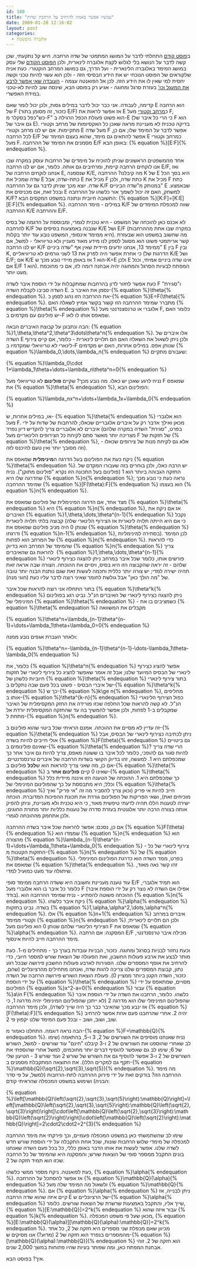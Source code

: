```yaml
---
id: 180
title: "עכשיו אפשר באמת להרחיב על הרחבת שדות"
date: 2009-01-28 12:16:02
layout: post
categories: 
  - אלגברה מופשטת
---
```

ב<a href="http://www.gadial.net/?p=177">פוסט קודם</a> התחלתי לדבר על המושג המתמטי של שדה הרחבה. חיש קל נתקעתי, שכן קשה לדבר על הנושא בלי לגלוש לקצת אלגברה לינארית, ולכן <a href="http://www.gadial.net/?p=178">הפוסט הקודם</a> שלי עסק במושג המימד באלגברה הלינארית - ועל הדרך, גם במושג המרחב הוקטורי. כעת אניח שלקוראים של הפוסט הנוכחי יש את הידע הבסיסי הזה - ולכן הוא עשוי להיות טכני וקשה יחסית למי שאין לו את הידע הזה. לכן אל הפואנטה עצמה - <a href="http://he.wikipedia.org/wiki/%D7%94%D7%91%D7%A2%D7%99%D7%95%D7%AA_%D7%94%D7%92%D7%90%D7%95%D7%9E%D7%98%D7%A8%D7%99%D7%95%D7%AA_%D7%A9%D7%9C_%D7%99%D7%9E%D7%99_%D7%A7%D7%93%D7%9D">העובדה שאי אפשר לרבע את המעגל וכו'</a> בעזרת סרגל ומחוגה - אגיע רק בפוסט הבא, שינסה שוב להיות לא-טכני במידת האפשרי.

קדימה, לעבודה. אני כבר יכול לדבר במילים גסות, ולכן יכול לומר שאם E הוא הרחבה של F (כזכור, זה מסומן בתור E/F) אז אפשר לראות את E כ<a href="http://he.wikipedia.org/wiki/%D7%9E%D7%A8%D7%97%D7%91_%D7%95%D7%A7%D7%98%D7%95%D7%A8%D7%99">מרחב וקטורי</a> מעל F, כש"כפל בסקלר מ-F" הוא פשוט פעולת הכפל הרגילה ב-E (כי הרי כל איבר של F הוא גם איבר של E). בדיקה טכנית לא מעניינת מראה שאכן כל האקסיומות של מרחב וקטורי מתקיימות. אם יש לנו מרחב וקטורי E מעל שדה F אפשר לדבר על המימד שלו; אם כן, לכל הרחבה E/F אפשר להתאים גם מימד, שהוא בעצם המימד של E כמרחב וקטורי מעל F. מסמנים את המימד של ההרחבה E/F באופן הבא: {% equation %}[E:F]{% endequation %}.

אחד מהמשפטים הראשונים שניתן להוכיח על מימדים של הרחבות עוסק במקרה שבו אנו לוקחים הרחבה קיימת, ומרחיבים גם אותה. כלומר, אם יש לנו הרחבה E/F, ואז אנחנו לוקחים הרחבה של E, שנסמנה K/E, מה קיבלנו? ההרחבה K של E היא בסך הכל שדה שמכיל את E כתת-שדה; אבל E מכיל את F כתת שדה, ולכן K מכיל את F כתת שדה. יוצא מכך שניתן לדבר גם על ההרחבה K/F במנותק מ"שדה הביניים" E שבאמצע. ובכל זאת, אם מכניסים את E למשחק, האם זה יכול לשפוך אור כלשהו על ההרחבה K/F? התשובה חיובית ונתונה במשפט המקסים הבא: {% equation %}[K:F]=[K:E][E:F]{% endequation %}. במילים - מימד ההרחבה K/F שווה למכפלת המימדים של ההרחבה K/E וההרחבה E/F.

לא אכנס כאן להוכחה של המשפט - היא טכנית לגמרי, ומבוססת על הדגמה של בסיס להרחבה K/F שנבנה באמצעות בסיסים של K/E ושל E/F (במקרה שבו אחת מההרחבות היא ממימד אינסופי, המשפט נובע עוד יותר בקלות). מה שחשוב במשפט הוא שבעזרת קשר אריתמטי פשוט הוא מסוגל לספק לנו מידע מאוד מעניין ולא טריוויאלי - למשל, אם יש לנו הרחבה K/F ממימד 13, אנחנו יודעים מיידית שאין אף "שדה ביניים" E בין F ובין K, כי אחרת אפשר היה לפרק את 13 לשני גורמים לא טריוויאליים (הדרגות של K/E ושל E/F; אם K/E הוא 1 אז באופן מיידי נובע מכך ש-K=E ולכן E אינו שדה ביניים אמיתי, וכנל אם E/F הוא 1). המפתח לבעיות הסרגל והמחוגה יהיה אבחנה דומה לזו, אם כי מחוכמת מעט יותר.

כעת אפשר לחזור לדון בהרחבות שמתקבלות על ידי הוספת איבר לשדה F ו"סגירת" השדה סביבו לקבלת השדה E. נסמן את האיבר ב-{% equation %}\theta{% endequation %}. את ההרחבה הזו נהוג לסמן כ-{% equation %}E=F(\theta){% endequation %}. מתברר שמימד ההרחבה הזו קשור בקשר אמיץ לשאלה האם {% equation %}\theta{% endequation %} אלגברי או טרנסצנדנטי מעל F, כלומר האם יש פולינום עם מקדמים ב-F שמאפס אותו לו לאו.

הבה ונתבונן על קבוצת האיברים הבאה: {% equation %}1,\theta,\theta^2,\theta^3\dots\theta^n{% endequation %}. אלו איברים של השדה E ולכן ניתן לשאול את השאלה האם הם תלויים לינארית - כלומר, אם קיים צירוף לינארי לא טריוויאלי שמקדמיו ב-F שנותן אפס. במילים אחרות, האם יש מקדמים {% equation %}\lambda_0,\dots,\lambda_n{% endequation %} שעבורם מתקיים:

{% equation %}\lambda_0\cdot 1+\lambda_1\theta+\dots+\lambda_n\theta^n=0{% endequation %}

נניח לרגע שאכן יש כאלו. מה נובע מכך? שקיים <strong>פולינום</strong> לא טריוויאלי מעל F שמאפס את {% equation %}\theta{% endequation %}, הפולינום הבא:

{% equation %}\lambda_nx^n+\dots+\lambda_1x+\lambda_0{% endequation %}

או, במילים אחרות, ש- {% equation %}\theta{% endequation %} הוא אלגברי מעל F. מכאן ואילך אדבר רק על איברים אלגבריים שכאלו; להרחבות של שדות על ידי איברים לא אלגבריים צריך להקדיש דיון נפרד (בפרט, "סגירת" השדה במקרה שלהם מצריכה יותר מאשר סתם לקיחת כל הצירופים הלינאריים מעל F של חזקות של {% equation %}\theta{% endequation %}, אלא גם לקיחת מנות של צירופים שכאלו - וזה מסובך יותר ואין טעם להיכנס לזה).

ניקח כעת את הפולינום בעל הדרגה ה<strong>מינימלית</strong> שמאפס את {% equation %}\theta{% endequation %}. יש הרבה כאלו, ולכן בוחרים בזה שעבורו המקדם של החזקה הגבוהה ביותר הוא 1 (פולינום בעל התכונה הזו נקרא "פולינום מתוקן"). נניח שהדרגה שלו היא {% equation %}n{% endequation %}; נראה כעת כי נובע מכך שמימד ההרחבה {% equation %}[F(\theta):F]{% endequation %} הוא בעצמו {% equation %}n{% endequation %}.

מצד אחד, אם הדרגה המינימלית של פולינום שמאפס את {% equation %}\theta{% endequation %} היא {% equation %}n{% endequation %}, אז אם ניקח את האיברים {% equation %}1,\theta,\dots,\theta^{n-1}{% endequation %} נקבל קבוצה בלתי תלויה לינארית (כי אם היא הייתה תלויה לינארית אז הצירוף הלינארי שלה שנותן 0 היה מניב פולינום שמאפס את {% equation %}\theta{% endequation %} ודרגתו {% equation %}n-1{% endequation %}, בסתירה למינימליות). לכן המימד של המרחב הוא לפחות {% equation %}n{% endequation %}. כדי להראות שהמימד של המרחב הוא בדיוק {% equation %}n{% endequation %} צריך להראות גם שהאיברים  {% equation %}1,\theta,\dots,\theta^{n-1}{% endequation %} פורשים אותו, כלומר שכל איבר במרחב ניתן להצגה כצירוף לינארי שלהם - זה יראה שהקבוצה הזו היא בסיס, ויסיים את ההוכחה. הצורה שבה אראה זאת תהיה ישירה למדי; יש צורה יותר כללית וחכמה לעשות זאת שגם נותנת הבנה יותר טובה של "מה הולך כאן" אבל גולשת לחומר שאיני רוצה לדבר עליו כעת (חוגי מנה).

בתור התחלה אני רוצה להראות שכל איבר {% equation %}\theta^k{% endequation %} ניתן להצגה כצירוף לינארי של האיברים הנ"ל. נביט רגע בפולינום המינימלי של {% equation %}\theta{% endequation %} - כשמציבים בו את {% equation %}\theta{% endequation %} מקבלים את המשוואה

{% equation %}\theta^n+\lambda_{n-1}\theta^{n-1}+\dots+\lambda_1\theta+\lambda_0=0{% endequation %}

ולאחר העברת אגפים נובע ממנה:

{% equation %}\theta^n=-\lambda_{n-1}\theta^{n-1}-\dots-\lambda_1\theta-\lambda_0{% endequation %}

כלומר, את {% equation %}\theta^n{% endequation %} אפשר להציג כצירוף לינארי של הבסיס המיועד שלנו; אבל זה אומר שאפשר להציג כל צירוף לינארי של חזקות חיוביות כלשהן של {% equation %}\theta{% endequation %} בתור צירוף לינארי של איברי הבסיס - פשוט בכל פעם שבה נתקלים ב-{% equation %}\theta^k{% endequation %} כך ש-{% equation %}k\ge n{% endequation %}, מחליפים אותו ב-{% equation %}\theta^{k-n}{% endequation %} כפול הצירוף הלינארי הנ"ל. לא קשה להראות שכל החלפה שכזו מורידה את החזק המקסימלית של האיבר שמקבלים ב-1 לפחות, ולכן אפשר להמשיך בה עד שהחזקה המקסימלית יורדת אל מתחת ל-{% equation %}n{% endequation %}.

זה עדיין לא מסיים את ההוכחה. אמנם הראיתי שכל ביטוי שהוא פולינום ב-{% equation %}\theta{% endequation %} ניתן לכתיבה כצירוף לינארי של הבסיס, אבל אולי חייבים להיות בשדה {% equation %}F(\theta){% endequation %} גם ביטויים שאינם פולינומים ב-{% equation %}\theta{% endequation %}? הרי שדה צריך להיות סגור גם להופכי, כלומר לכל איבר בו ששונה מאפס, צריך להיות גם איבר אחר כך שמכפלתם היא 1. למעשה, זהו בדיוק הקושי בשדות הרחבה של איברים טרנסנדנטיים. אם כן, מה שאני צריך להראות הוא ש<strong>לכל</strong> פולינום ב-{% equation %}\theta{% endequation %} שאינו 0 קיים <strong>פולינום אחר</strong> ב-{% equation %}\theta{% endequation %} כך שמכפלתם היא 1. ההוכחה של הטענה הזו איננה מיידית כלל וכלל; היא מתבססת על כך שהפולינום המינימלי של {% equation %}\theta{% endequation %} חייב להיות אי פריק (וכאן צריך להסביר מה זה "אי פריק" ואיך מוכיחים זאת), ושאי הפריקות של הפולינום גוררת את תכונת ההפיכות המדוברת. הוכחה ישירה לטענות הללו תהיה לדעתי טיפשית מאוד, כי היא טכנית ולא מעניינת, וניתן להפיק אותה בצורה הרבה יותר אלגנטית בעזרת סדרה של טענות כלליות יותר מתורת החוגים; ולכן אתחמק מההוכחה לגמרי.

אם כן, נסכם: אפשר להראות שכל איבר בשדה ההרחבה {% equation %}F(\theta){% endequation %} שממדו הוא {% equation %}n{% endequation %} הוא מהצורה {% equation %}\lambda_{n-1}\theta^{n-1}+\dots+\lambda_1\theta+\lambda_0{% endequation %} - צירוף לינארי של כל החזקות הקטנות מ-{% equation %}n{% endequation %} של {% equation %}\theta{% endequation %}. בפרט, ממד השדה הוא כדרגת הפולינום המינימלי שמאפס את {% equation %}\theta{% endequation %}. זהו קשר נאה מאוד, שיתגלה עוד מעט כמועיל למדי.

עוד טענה מעניינת וחשובה היא ששדה הרחבה ממימד סופי E/F הוא תמיד אלגברי, כלומר כל איבר בו הוא אלגברי מעל F (אפילו אם השדה לא נוצר רק על ידי הוספת איבר בודד). ההוכחה פשוטה להפתיע - נניח שמימד ההרחבה הוא {% equation %}n{% endequation %}. ניקח איבר כלשהו {% equation %}\alpha{% endequation %} בשדה. נביט בחזקות {% equation %}1,\alpha,\alpha^2,\dots,\alpha^n{% endequation %}. אלו {% equation %}n+1{% endequation %} איברים במרחב וקטורי ממימד {% equation %}n{% endequation %} ולכן הם תלויים לינארית; הצירוף הלינארי שלהם שנותן 0 הוא פולינום מעל F שמאפס את {% equation %}\alpha{% endequation %}. המסקנה: אם הרחבה E/F מכילה איבר טרנסנדנטי, מימד ההרחבה חייב להיות אינסוף.

וכעת נחזור לבניות בסרגל ומחוגה. כזכור, הבניות עובדות בערך כך - מתחילים מ-1. כעת מותר לבצע את ארבע פעולות החשבון, ואת הפעולה של הוצאת שורש למספר חיובי, כדי להרחיב את אוסף המספרים שלנו. הסגירות לארבע פעולות החשבון פירושה שבכל רגע נתון, קבוצת המספרים שלנו צריכה להוות שדה, ואנחנו מתחילים מהרציונליים (שהם, כזכור, השדה הקטן ביותר ממציין 0). פעולת הוצאת השורש פירושה הרחבה של השדה על ידי הוספת {% equation %}\theta{% endequation %} מסויים, שמתאפס על ידי הפולינום {% equation %}x^2-a=0{% endequation %} עבור {% equation %}a\in F{% endequation %} כלשהו. כלומר, הרחבנו את השדה על ידי הוספת איבר שהפולינום המינימלי שלו הוא מדרגה 2 (לא ייתכן שהפולינום המינימלי יהיה מדרגה 1, כי אז ינבע מכך שהאיבר כבר כך היה שייך לשדה), ולכן מימד ההרחבה {% equation %}[F(\theta):F]{% endequation %} יהיה 2. אחרי שהרחבנו פעם אחת אפשר להרחיב שוב, ושוב, ושוב - ובכל פעם המימד שלנו יקפוץ פי 2.

הבה נראה דוגמה. התחלנו כאמור מ-{% equation %}F=\mathbb{Q}{% endequation %}. נניח שאנחנו מוסיפים את השורשים של 2, 3 ו-5, בהתאמה (שימו לב שאחרי שהוספנו את השורשים של 2 ו-3 קיבלנו "חינם" עוד שורשים - למשל, השורש של 6; שימו לב גם שאפשר להוסיף דברים יותר מחוכמים, למשל אחרי שהוספתי את השורשים של 2 ו-3 אפשר להוסיף גם את השורש של שורש 2 ועוד שורש 3 - הטיעון שלי תקף גם למקרים הללו). את התוצאה המתקבלת מסמנים ב-{% equation %}\mathbb{Q}(\sqrt{2},\sqrt{3},\sqrt{5}){% endequation %}. מה מימד ההרחבה הזו? בודקים זאת על ידי פירוק ההרחבה לתת-הרחבות (למשל, על פי סדר הבניה) ושימוש במשפט המכפלה שהראיתי קודם:

{% equation %}\left[\mathbb{Q}\left(\sqrt{2},\sqrt{3},\sqrt{5}\right):\mathbb{Q}\right]=\left[\mathbb{Q}\left(\sqrt{2},\sqrt{3},\sqrt{5}\right):\mathbb{Q}\left(\sqrt{2},\sqrt{3}\right)\right]\cdot\left[\mathbb{Q}\left(\sqrt{2},\sqrt{3}\right):\mathbb{Q}\left(\sqrt{2}\right)\right]\cdot\left[\mathbb{Q}\left(\sqrt{2}\right):\mathbb{Q}\right]=2\cdot2\cdot2=2^{3}{% endequation %}

שימו לב שהשתמשתי כאן במשפט המכפלה פעמיים, וכך פירקתי את מימד ההרחבה למכפלה של מימדי שלוש הרחבות שונות, שכל אחת התקבלה על ידי הוספת שורש חדש לשדה שלנו. אפשר לעשות את אותו הדבר באופן כללי, כל בכל פעם השדה שאנחנו בונים התקבל ממספר סופי של הוצאות שורש; והמסקנה היא שהמימד של כל הרחבה שכזו הוא תמיד חזקה של 2.

כעת לפואנטה. ניקח מספר ממשי כלשהו, {% equation %}\alpha{% endequation %}. אז אפשר להסתכל על ההרחבה {% equation %}\mathbb{Q}(\alpha){% endequation %} ולשאול מה המימד שלה מעל {% equation %}\mathbb{Q}{% endequation %}. אם {% equation %}\alpha{% endequation %} ניתן לבנייה, אז קיים איזה שהוא שדה הרחבה E של הרציונליים ש-{% equation %}\alpha{% endequation %} שייך אליו, והתקבל באמצעות שרשרת של הוצאות שורשים. כלומר, {% equation %}[E:\mathbb{Q}]=2^k{% endequation %} עבור איזה שהוא {% equation %}k{% endequation %}. מכאן שעל פי משפט המכפלה, {% equation %}[E:\mathbb{Q}(\alpha)][\mathbb{Q}(\alpha):\mathbb{Q}]=2^k{% endequation %}. מכיוון שאם מכפלת שני מספרים היא חזקה של 2, כל אחד מהמספרים בנפרד הוא חזקה של 2 (מדוע?) אנו מסיקים ש-{% equation %}[\mathbb{Q}(\alpha):\mathbb{Q}]{% endequation %} הוא חזקה של 2. זוהי אבחנת המפתח כאן, ומה שפותר בעיות שהיו פתוחות במשך 2,000 שנים.

איך? בפוסט הבא.
